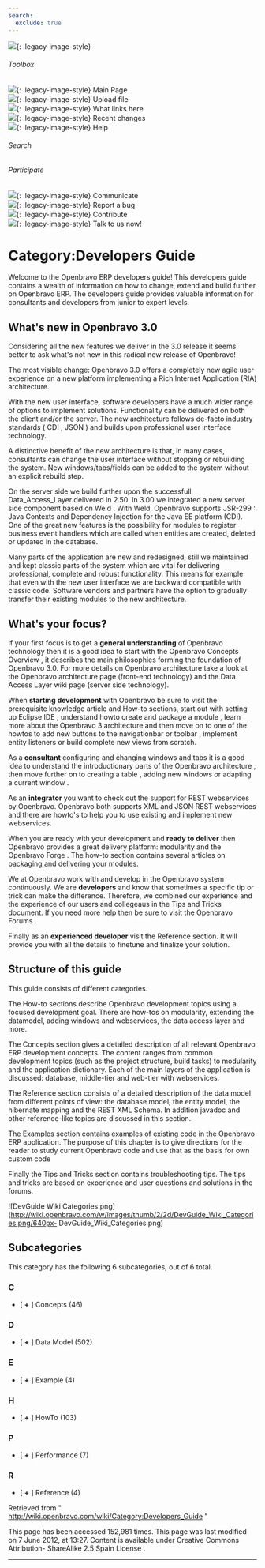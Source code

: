 ```yaml
---
search:
  exclude: true
---
```


![](skins/openbravo/images/social-blogs-sidebar-banner.png){: .legacy-image-style}

######  Toolbox

![](skins/openbravo/images/flecha1.jpg){: .legacy-image-style} Main Page  
![](skins/openbravo/images/flecha1.jpg){: .legacy-image-style} Upload file  
![](skins/openbravo/images/flecha1.jpg){: .legacy-image-style} What links here  
![](skins/openbravo/images/flecha1.jpg){: .legacy-image-style} Recent changes  
![](skins/openbravo/images/flecha1.jpg){: .legacy-image-style} Help  
  
  

######  Search

######  Participate

![](skins/openbravo/images/flecha1.jpg){: .legacy-image-style} Communicate  
![](skins/openbravo/images/flecha1.jpg){: .legacy-image-style} Report a bug  
![](skins/openbravo/images/flecha1.jpg){: .legacy-image-style} Contribute  
![](skins/openbravo/images/flecha1.jpg){: .legacy-image-style} Talk to us now!  

  

#  Category:Developers Guide

Welcome to the Openbravo ERP developers guide! This developers guide contains
a wealth of information on how to change, extend and build further on
Openbravo ERP. The developers guide provides valuable information for
consultants and developers from junior to expert levels.

##  What's new in Openbravo 3.0

Considering all the new features we deliver in the 3.0 release it seems better
to ask what's not new in this radical new release of Openbravo!

The most visible change: Openbravo 3.0 offers a completely new agile  user
experience  on a new  platform  implementing a Rich Internet Application (RIA)
architecture.

With the new user interface, software developers have a much wider range of
options to implement solutions. Functionality can be delivered on both the
client and/or the server. The new architecture follows de-facto industry
standards (  CDI  ,  JSON  ) and builds upon  professional  user interface
technology.

A distinctive benefit of the new architecture is that, in many cases,
consultants can change the user interface without stopping or rebuilding the
system. New windows/tabs/fields can be added to the system without an explicit
rebuild step.

On the server side we build further upon the successfull  Data_Access_Layer
delivered in 2.50. In 3.00 we integrated a new server side component based on
Weld  . With Weld, Openbravo supports  JSR-299  : Java Contexts and Dependency
Injection for the Java EE platform (CDI). One of the great new features is the
possibility for modules to register  business event handlers  which are called
when entities are created, deleted or updated in the database.

Many parts of the application are new and redesigned, still we maintained and
kept classic parts of the system which are vital for delivering professional,
complete and robust functionality. This means for example that even with the
new user interface we are backward compatible with classic code. Software
vendors and partners have the option to  gradually transfer  their existing
modules to the new architecture.

##  What's your focus?

If your first focus is to get a **general understanding** of Openbravo
technology then it is a good idea to start with the  Openbravo Concepts
Overview  , it describes the main philosophies forming the foundation of
Openbravo 3.0. For more details on Openbravo architecture take a look at the
Openbravo architecture  page (front-end technology) and the  Data Access Layer
wiki page (server side technology).

When **starting development** with Openbravo be sure to visit the
prerequisite knowledge  article and  How-to  sections, start out with  setting
up Eclipse IDE  , understand  howto create and package a module  , learn more
about the  Openbravo 3  architecture and then move on to one of the howtos to
add new buttons to the  navigationbar  or  toolbar  ,  implement entity
listeners  or build complete  new views  from scratch.

As a **consultant** configuring and changing windows and tabs it is a good
idea to understand the introductionary parts of the  Openbravo architecture  ,
then move further on to  creating a table  ,  adding new windows  or  adapting
a current window  .

As an **integrator** you want to check out the support for REST webservices by
Openbravo. Openbravo both supports  XML  and  JSON  REST webservices and there
are  howto's  to help you to use existing and implement new webservices.

When you are ready with your development and **ready to deliver** then
Openbravo provides a great delivery platform:  modularity  and the  Openbravo
Forge  . The  how-to  section contains several articles on  packaging  and
delivering  your modules.

We at Openbravo work with and develop in the Openbravo system continuously. We
are **developers** and know that sometimes a specific tip or trick can make
the difference. Therefore, we combined our experience and the experience of
our users and collegeaus in the  Tips and Tricks  document. If you need more
help then be sure to visit the  Openbravo Forums  .

Finally as an **experienced developer** visit the  Reference  section. It will
provide you with all the details to finetune and finalize your solution.

##  Structure of this guide

This guide consists of different categories.

The  How-to  sections describe Openbravo development topics using a focused
development goal. There are how-tos on modularity, extending the datamodel,
adding windows and webservices, the data access layer and more.

The  Concepts  section gives a detailed description of all relevant Openbravo
ERP development concepts. The content ranges from common development topics
(such as the project structure, build tasks) to modularity and the application
dictionary. Each of the main layers of the application is discussed: database,
middle-tier and web-tier with webservices.

The  Reference  section consists of a detailed description of the data model
from different points of view: the database model, the entity model, the
hibernate mapping and the REST XML Schema. In addition javadoc and other
reference-like topics are discussed in this section.

The  Examples  section contains examples of existing code in the Openbravo ERP
application. The purpose of this chapter is to give directions for the reader
to study current Openbravo code and use that as the basis for own custom code

Finally the  Tips and Tricks  section contains troubleshooting tips. The tips
and tricks are based on experience and user questions and solutions in the
forums.

![DevGuide Wiki
Categories.png](http://wiki.openbravo.com/w/images/thumb/2/2d/DevGuide_Wiki_Categories.png/640px-
DevGuide_Wiki_Categories.png)

##  Subcategories

This category has the following 6 subcategories, out of 6 total.

###  C

  * [ **+** ]  Concepts  (46) 

###  D

  * [ **+** ]  Data Model  (502) 

###  E

  * [ **+** ]  Example  (4) 

###  H

  * [ **+** ]  HowTo  (103) 

###  P

  * [ **+** ]  Performance  (7) 

###  R

  * [ **+** ]  Reference  (4) 

Retrieved from "  http://wiki.openbravo.com/wiki/Category:Developers_Guide  "

This page has been accessed 152,981 times. This page was last modified on 7
June 2012, at 13:27. Content is available under  Creative Commons Attribution-
ShareAlike 2.5 Spain License  .

  
****

